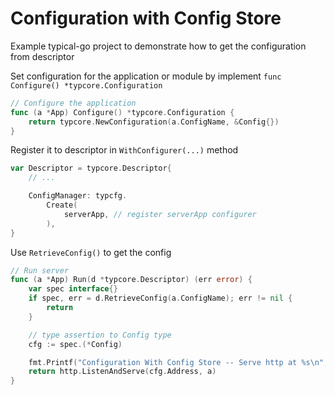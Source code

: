 # Configuration with Config Store

Example typical-go project to demonstrate how to get the configuration from descriptor

Set configuration for the application or module by implement `func Configure() *typcore.Configuration`
```go
// Configure the application
func (a *App) Configure() *typcore.Configuration {
	return typcore.NewConfiguration(a.ConfigName, &Config{})
}
```

Register it to descriptor in `WithConfigurer(...)` method
```go
var Descriptor = typcore.Descriptor{
    // ... 

	ConfigManager: typcfg.
		Create(
			serverApp, // register serverApp configurer
		),
}
```

Use `RetrieveConfig()` to get the config
```go
// Run server
func (a *App) Run(d *typcore.Descriptor) (err error) {
	var spec interface{}
	if spec, err = d.RetrieveConfig(a.ConfigName); err != nil {
		return
	}

	// type assertion to Config type
	cfg := spec.(*Config)

	fmt.Printf("Configuration With Config Store -- Serve http at %s\n", cfg.Address)
	return http.ListenAndServe(cfg.Address, a)
}
```